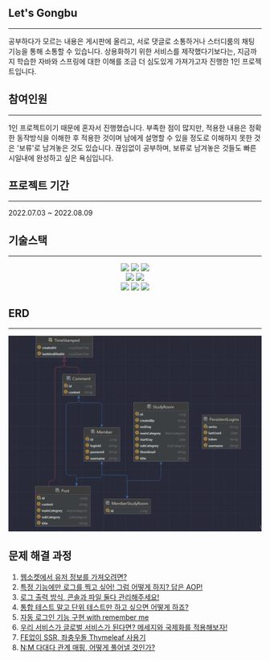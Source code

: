 ## Let's Gongbu

---

공부하다가 모르는 내용은 게시판에 올리고, 서로 댓글로 소통하거나 스터디룸의 채팅 기능을 통해 소통할 수 있습니다. 
상용화하기 위한 서비스를 제작했다기보다는, 지금까지 학습한 자바와 스프링에 대한 이해를 조금 더 심도있게 가져가고자 진행한 1인 프로젝트입니다.

## 참여인원

---

1인 프로젝트이기 때문에 혼자서 진행했습니다. 
부족한 점이 많지만, 적용한 내용은 정확한 동작방식을 이해한 후 적용한 것이며 남에게 설명할 수 있을 정도로 이해하지 못한 것은 '보류'로 남겨놓은 것도 있습니다. 
끊임없이 공부하며, 보류로 남겨놓은 것들도 빠른 시일내에 완성하고 싶은 욕심입니다.

## 프로젝트 기간

---

2022.07.03 ~ 2022.08.09

## 기술스택

---

<div align=center> 
  <img src="https://img.shields.io/badge/java-007396?style=for-the-badge&logo=java&logoColor=white"> 
  <img src="https://img.shields.io/badge/mysql-4479A1?style=for-the-badge&logo=mysql&logoColor=white"> 
  <img src="https://img.shields.io/badge/spring boot-6DB33F?style=for-the-badge&logo=springboot&logoColor=white">
  <br>
  <img src="https://img.shields.io/badge/spring security-6DB33F?style=for-the-badge&logo=springsecurity&logoColor=white">
  <img src="https://img.shields.io/badge/spring data jpa-6DB33F?style=for-the-badge&logo=spring&logoColor=white">
  <br>
  <img src="https://img.shields.io/badge/stomp-010101?style=for-the-badge&logo=Socket.io&logoColor=white">
  <img src="https://img.shields.io/badge/junit5-25A162?style=for-the-badge&logo=junit5&logoColor=white">
  <img src="https://img.shields.io/badge/Thymeleaf-005F0F?style=for-the-badge&logo=Thymeleaf&logoColor=white">
  <br>
</div>

## ERD

---
![ERD](./ERD.png)

## 문제 해결 과정

1. [웹소켓에서 유저 정보를 가져오려면?](https://velog.io/@mindfulness_22/websocket-userinfo)
2. [특정 기능에만 로그를 찍고 싶어! 그럼 어떻게 하지? 답은 AOP!](https://velog.io/@mindfulness_22/%ED%8A%B9%EC%A0%95-%EA%B8%B0%EB%8A%A5%EC%97%90%EB%A7%8C-%EB%A1%9C%EA%B7%B8%EB%A5%BC-%EC%B0%8D%EA%B3%A0-%EC%8B%B6%EC%96%B4-%EA%B7%B8%EB%9F%BC-%EC%96%B4%EB%96%BB%EA%B2%8C-%ED%95%98%EC%A7%80-%EB%8B%B5%EC%9D%80-AOP)
3. [로그 출력 방식, 콘솔과 파일 둘다 관리해주세요!](https://velog.io/@mindfulness_22/series/Logging)
4. [통합 테스트 말고 단위 테스트만 하고 싶으면 어떻게 하죠?](https://velog.io/@mindfulness_22/unit-test-code-first-experience)
5. [자동 로그인 기능 구현 with remember me](https://velog.io/@mindfulness_22/%EC%9E%90%EB%8F%99-%EB%A1%9C%EA%B7%B8%EC%9D%B8-%EA%B8%B0%EB%8A%A5-%EA%B5%AC%ED%98%84-with-remember-me)
6. [우리 서비스가 글로벌 서비스가 된다면? 메세지와 국제화를 적용해보자!](https://velog.io/@mindfulness_22/spring-message)
7. [FE없이 SSR, 좌충우돌 Thymeleaf 사용기](https://velog.io/@mindfulness_22/thymeleaf)
8. [N:M 다대다 관계 매핑, 어떻게 풀어낼 것인가?](https://velog.io/@mindfulness_22/NM-%EB%8B%A4%EB%8C%80%EB%8B%A4-%EA%B4%80%EA%B3%84-%EB%A7%A4%ED%95%91-%EC%96%B4%EB%96%BB%EA%B2%8C-%ED%92%80%EC%96%B4%EB%82%BC-%EA%B2%83%EC%9D%B8%EA%B0%80)

